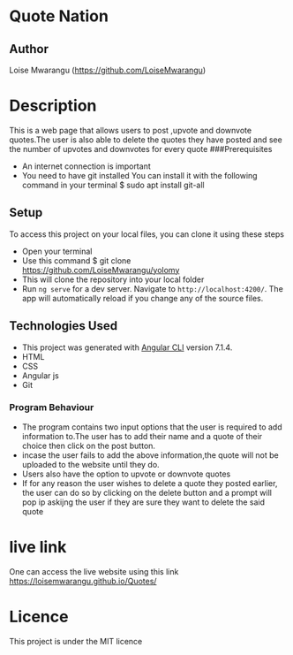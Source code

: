 # Quote Nation
## Author
Loise Mwarangu (https://github.com/LoiseMwarangu)
# Description
This is a web page that allows users to post ,upvote and downvote quotes.The user is also able to delete the quotes they have posted and see the number of upvotes and downvotes for every quote
###Prerequisites
* An internet connection is important
* You need to have git installed You can install it with the following command in your terminal $ sudo apt install git-all

## Setup
To access this project on your local files, you can clone it using these steps
* Open your terminal
* Use this command $ git clone https://github.com/LoiseMwarangu/yolomy
* This will clone the repository into your local folder
* Run `ng serve` for a dev server. Navigate to `http://localhost:4200/`. The app will automatically reload if you change any of the source files.
## Technologies Used
* This project was generated with [Angular CLI](https://github.com/angular/angular-cli) version 7.1.4.
* HTML
* CSS
* Angular js
* Git
### Program Behaviour
* The program contains two input options that the user is required to add information to.The user has to add their name and a quote of their choice then click on the post button.
* incase the user fails to add the above information,the quote will not be uploaded to the website until they do.
* Users also have the option to upvote or downvote quotes
* If for any reason the user wishes to delete a quote they posted earlier, the user can do so by clicking on the delete button and a prompt will pop ip askijng the user if they are sure they want to delete the said quote
# live link
One can access the live website using this link  https://loisemwarangu.github.io/Quotes/

# Licence
This project is under the MIT licence
